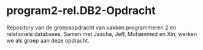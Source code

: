 # program2-rel.DB2-Opdracht
Repository van de groepsopdracht van vakken programmeren 2 en relationele databases. Samen met Jascha, Jeff, Mohammed en Xin, werken we als groep aan deze opdracht.
